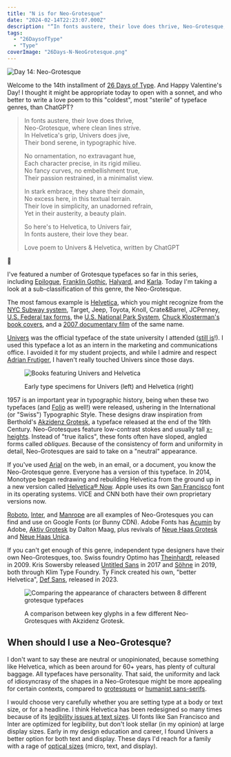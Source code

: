 ```yaml
---
title: "N is for Neo-Grotesque"
date: "2024-02-14T22:23:07.000Z"
description: "“In fonts austere, their love does thrive, Neo-Grotesque, where clean lines strive…”"
tags: 
  - "26DaysofType"
  - "Type"
coverImage: "26Days-N-NeoGrotesque.png"
---
```


![Day 14: Neo-Grotesque](images/26Days-N-NeoGrotesque-1024x576.png)

Welcome to the 14th installment of [26 Days of Type](https://nicksimson.com/26-days-of-type/). And Happy Valentine's Day! I thought it might be appropriate today to open with a sonnet, and who better to write a love poem to this "coldest", most "sterile" of typeface genres, than ChatGPT?

> In fonts austere, their love does thrive,  
> Neo-Grotesque, where clean lines strive.  
> In Helvetica's grip, Univers does jive,  
> Their bond serene, in typographic hive.
> 
> No ornamentation, no extravagant hue,  
> Each character precise, in its rigid milieu.  
> No fancy curves, no embellishment true,  
> Their passion restrained, in a minimalist view.
> 
> In stark embrace, they share their domain,  
> No excess here, in this textual terrain.  
> Their love in simplicity, an unadorned refrain,  
> Yet in their austerity, a beauty plain.
> 
> So here's to Helvetica, to Univers fair,  
> In fonts austere, their love they bear.
> 
> Love poem to Univers & Helvetica, written by ChatGPT

🤢

I've featured a number of Grotesque typefaces so far in this series, including [Epilogue](https://nicksimson.com/posts/epilogue/), [Franklin Gothic](https://nicksimson.com/posts/franklin/), [Halyard](https://nicksimson.com/posts/halyard/), and [Karla](https://nicksimson.com/posts/karla/). Today I'm taking a look at a sub-classification of this genre, the Neo-Grotesque.

The most famous example is [Helvetica](https://en.wikipedia.org/wiki/Helvetica), which you might recognize from the [NYC Subway system](https://mitpress.mit.edu/9780262015486/helvetica-and-the-new-york-city-subway-system/), Target, Jeep, Toyota, Knoll, Crate&Barrel, JCPenney, [U.S. Federal tax forms](https://www.irs.gov/pub/irs-pdf/i1040gi.pdf), the [U.S. National Park System](https://www.nps.gov/parkhistory/online_books/brochures/unigrid/index.htm), [Chuck Klosterman's book covers](https://literal.club/author/chuck-klosterman-uzzfo), and a [2007 documentary film](https://www.imdb.com/title/tt0847817/) of the same name.

[Univers](https://en.wikipedia.org/wiki/Univers) was the official typeface of the state university I attended ([still is](https://nau.edu/visual-identity-guide/typography/)!). I used this typeface a lot as an intern in the marketing and communications office. I avoided it for my student projects, and while I admire and respect [Adrian Frutiger](https://en.wikipedia.org/wiki/Adrian_Frutiger), I haven't really touched Univers since those days.

<figure>

![Books featuring Univers and Helvetica](images/Univers-Helvetica-Specimens.jpg)

<figcaption>

Early type specimens for Univers (left) and Helvetica (right)

</figcaption>

</figure>

1957 is an important year in typographic history, being when these two typefaces (and [Folio](https://en.wikipedia.org/wiki/Folio_(typeface)) as well!) were released, ushering in the International (or "Swiss") Typographic Style. These designs draw inspiration from Berthold's [Akzidenz Grotesk](https://en.wikipedia.org/wiki/Akzidenz-Grotesk), a typeface released at the end of the 19th Century. Neo-Grotesques feature low-contrast stokes and usually tall [x-heights](https://fonts.google.com/knowledge/glossary/x_height). Instead of "true italics", these fonts often have sloped, angled forms called _obliques_. Because of the consistency of form and uniformity in detail, Neo-Grotesques are said to take on a "neutral" appearance.

If you've used [Arial](https://en.wikipedia.org/wiki/Arial) on the web, in an email, or a document, you know the Neo-Grotesque genre. Everyone has a version of this typeface. In 2014, Monotype began redrawing and rebuilding Helvetica from the ground up in a new version called [Helvetica® Now](https://www.monotype.com/fonts/helvetica-now). Apple uses its own [San Francisco](https://developer.apple.com/fonts/) font in its operating systems. VICE and CNN both have their own proprietary versions now.

[Roboto](https://fonts.google.com/specimen/Roboto), [Inter](https://fonts.google.com/specimen/Inter), and [Manrope](https://fonts.google.com/specimen/Manrope) are all examples of Neo-Grotesques you can find and use on Google Fonts (or Bunny CDN). Adobe Fonts has [Acumin](https://fonts.adobe.com/fonts/acumin) by Adobe, [Aktiv Grotesk](https://fonts.adobe.com/fonts/aktiv-grotesk) by Dalton Maag, plus revivals of [Neue Haas Grotesk](https://fonts.adobe.com/fonts/neue-haas-grotesk) and [Neue Haas Unica](https://fonts.adobe.com/fonts/neue-haas-unica).

If you can't get enough of this genre, independent type designers have their own Neo-Grotesques, too. Swiss foundry Optimo has [Theinhardt](https://optimo.ch/typefaces/theinhardt), released in 2009. Kris Sowersby released [Untitled Sans](https://klim.co.nz/retail-fonts/untitled-sans/) in 2017 and [Söhne](https://klim.co.nz/retail-fonts/soehne/) in 2019, both through Klim Type Foundry. Ty Finck created his own, "better Helvetica", [Def Sans](https://tyfromtheinternet.com/shop/defsans/), released in 2023.

<figure>

![Comparing the appearance of characters between 8 different grotesque typefaces](images/26Days-N-NeoGrotesque-comparison.png)

<figcaption>

A comparison between key glyphs in a few different Neo-Grotesques with Akzidenz Grotesk.

</figcaption>

</figure>

## When should I use a Neo-Grotesque?

I don't want to say these are neutral or unopinionated, because something like Helvetica, which as been around for 60+ years, has plenty of cultural baggage. All typefaces have personality. That said, the uniformity and lack of idiosyncrasy of the shapes in a Neo-Grotesque might be more appealing for certain contexts, compared to [grotesques](https://fonts.ilovetypography.com/category/grotesque) or [humanist sans-serifs](https://fonts.ilovetypography.com/category/humanist-sans).

I would choose very carefully whether you are setting type at a body or text size, or for a headline. I think Helvetica has been redesigned so many times because of its [legibility issues at text sizes](https://medium.com/@msilvertant/why-is-helvetica-bad-e6b281672ee3). UI fonts like San Francisco and Inter are optimized for legibility, but don't look stellar (in my opinion) at large display sizes. Early in my design education and career, I found Univers a better option for both text and display. These days I'd reach for a family with a rage of [optical sizes](https://fonts.google.com/knowledge/glossary/optical_sizes) (micro, text, and display).
